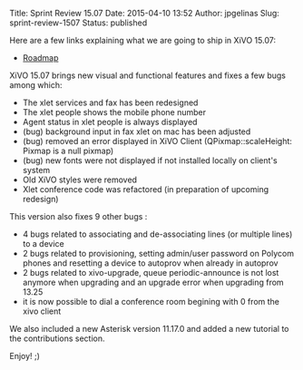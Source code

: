 Title: Sprint Review 15.07
Date: 2015-04-10 13:52
Author: jpgelinas
Slug: sprint-review-1507
Status: published

Here are a few links explaining what we are going to ship in XiVO 15.07:

-   [Roadmap](https://projects.xivo.io/versions/224 "https://projects.xivo.io/versions/224")

XiVO 15.07 brings new visual and functional features and fixes a few
bugs among which:

-   The xlet services and fax has been redesigned
-   The xlet people shows the mobile phone number
-   Agent status in xlet people is always displayed
-   (bug) background input in fax xlet on mac has been adjusted
-   (bug) removed an error displayed in XiVO Client
    (QPixmap::scaleHeight: Pixmap is a null pixmap)
-   (bug) new fonts were not displayed if not installed locally on
    client's system
-   Old XiVO styles were removed
-   Xlet conference code was refactored (in preparation of
    upcoming redesign)

This version also fixes 9 other bugs :

-   4 bugs related to associating and de-associating lines (or
    multiple lines) to a device
-   2 bugs related to provisioning, setting admin/user password on
    Polycom phones and resetting a device to autoprov when already in
    autoprov
-   2 bugs related to xivo-upgrade, queue periodic-announce is not lost
    anymore when upgrading and an upgrade error when upgrading from
    13.25
-   it is now possible to dial a conference room begining with 0 from
    the xivo client

We also included a new Asterisk version 11.17.0 and added a new tutorial
to the contributions section.

Enjoy! ;)

</p>

